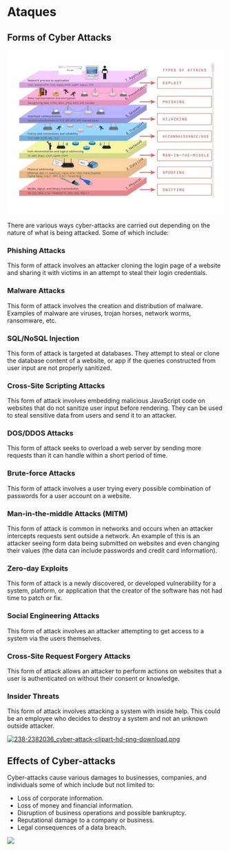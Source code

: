 # Ataques

## Forms of Cyber Attacks

![](../../.gitbook/assets/imagen%20%28947%29.png)

There are various ways cyber-attacks are carried out depending on the nature of what is being attacked. Some of which include:

###  Phishing Attacks

This form of attack involves an attacker cloning the login page of a website and sharing it with victims in an attempt to steal their login credentials.

###  Malware Attacks

This form of attack involves the creation and distribution of malware. Examples of malware are viruses, trojan horses, network worms, ransomware, etc.

###  SQL/NoSQL Injection

This form of attack is targeted at databases. They attempt to steal or clone the database content of a website, or app if the queries constructed from user input are not properly sanitized.

###  Cross-Site Scripting Attacks

This form of attack involves embedding malicious JavaScript code on websites that do not sanitize user input before rendering. They can be used to steal sensitive data from users and send it to an attacker.

###  DOS/DDOS Attacks

This form of attack seeks to overload a web server by sending more requests than it can handle within a short period of time.

###  Brute-force Attacks

This form of attack involves a user trying every possible combination of passwords for a user account on a website.

###  Man-in-the-middle Attacks \(MITM\)

This form of attack is common in networks and occurs when an attacker intercepts requests sent outside a network. An example of this is an attacker seeing form data being submitted on websites and even changing their values \(the data can include passwords and credit card information\).

###  Zero-day Exploits

This form of attack is a newly discovered, or developed vulnerability for a system, platform, or application that the creator of the software has not had time to patch or fix.

###  Social Engineering Attacks

This form of attack involves an attacker attempting to get access to a system via the users themselves.

###  Cross-Site Request Forgery Attacks

This form of attack allows an attacker to perform actions on websites that a user is authenticated on without their consent or knowledge.

###  Insider Threats

This form of attack involves attacking a system with inside help. This could be an employee who decides to destroy a system and not an unknown outside attacker.

[![238-2382036\_cyber-attack-clipart-hd-png-download.png](https://res.cloudinary.com/practicaldev/image/fetch/s--66QN-_c6--/c_limit%2Cf_auto%2Cfl_progressive%2Cq_auto%2Cw_880/https://cdn.hashnode.com/res/hashnode/image/upload/v1606959466569/JFlwY9cOq.png)](https://res.cloudinary.com/practicaldev/image/fetch/s--66QN-_c6--/c_limit%2Cf_auto%2Cfl_progressive%2Cq_auto%2Cw_880/https://cdn.hashnode.com/res/hashnode/image/upload/v1606959466569/JFlwY9cOq.png)

##  Effects of Cyber-attacks

Cyber-attacks cause various damages to businesses, companies, and individuals some of which include but not limited to:

* Loss of corporate information.
* Loss of money and financial information.
* Disruption of business operations and possible bankruptcy.
* Reputational damage to a company or business.
* Legal consequences of a data breach.

![](https://res.cloudinary.com/practicaldev/image/fetch/s--XwLGdvPZ--/c_limit%2Cf_auto%2Cfl_progressive%2Cq_auto%2Cw_880/https://cdn.hashnode.com/res/hashnode/image/upload/v1606959549117/118e76aEl.png)



##  



